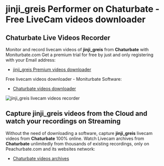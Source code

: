 # jinji_greis Performer on Chaturbate - Free LiveCam videos downloader

## Chaturbate Live Videos Recorder

Monitor and record livecam videos of **jinji_greis** from **Chaturbate** with Moniturbate.com
Get a premium trial for free by just and only registering with your Email address:
* [jinji_greis Premium videos downloader](https://moniturbate.com/request-demo-licence-key.html)

Free livecam videos downloader - Moniturbate Software:
* [Chaturbate videos downloader](https://moniturbate.com/moniturbate-download-software.html)

![jinji_greis livecam videos recorder](https://peachurnet.com/templates/moniturbate-software.png)


## Capture jinji_greis videos from the Cloud and watch your recordings on Streaming

Without the need of downloading a software, capture **jinji_greis** livecam videos from **Chaturbate** 100% online.
Watch Livecam archives from **Chaturbate** unlimitedly from thousands of existing recordings, only on Peachurbate.com and its websites network:
* [Chaturbate videos archives](https://peachurnet.com/)